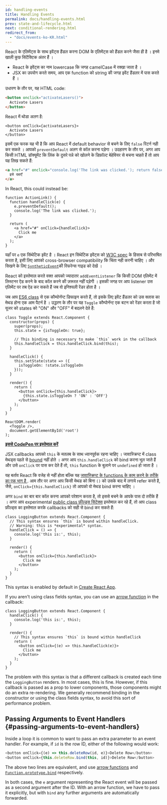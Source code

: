 ```yaml
---
id: handling-events
title: Handling Events
permalink: docs/handling-events.html
prev: state-and-lifecycle.html
next: conditional-rendering.html
redirect_from:
  - "docs/events-ko-KR.html"
---
```


React के एलिमेंट्स के साथ इवेंट्स हैंडल करना DOM के एलिमेंट्स को हैंडल करने जैसा ही है । इनमे खाली कुछ सिंटैक्टिक अंतर हैं ।

* React के इवेंट्स का नाम lowercase कि जगह camelCase में रक्खा जाता है ।
* JSX का उपयोग करते समय, आप एक function को string की जगह इवेंट हैंडलर में पास करते हैं ।

उधारण के तौर पर, यह HTML code:

```html
<button onclick="activateLasers()">
  Activate Lasers
</button>
```

React में थोडा अलग है:

```js{1}
<button onClick={activateLasers}>
  Activate Lasers
</button>
```

इसमें एक फरक यह भी है कि आप React में default behavior से बचने के लिए `false` रिटर्न नही कर सकते । आपको `preventDefault` अलग से कॉल करना पड़ेगा । उदहारण के तौर पर, अगर आप किसी HTML डॉक्यूमेंट कि लिंक के दुसरे पन्ने को खोलने के डिफ़ॉल्ट बेहेवियर से बचना चाहते हैं तो आप यह लिख सकते हैं:

```html
<a href="#" onclick="console.log('The link was clicked.'); return false">
  इसे दबाएँ
</a>
```

In React, this could instead be:

```js{2-5,8}
function ActionLink() {
  function handleClick(e) {
    e.preventDefault();
    console.log('The link was clicked.');
  }

  return (
    <a href="#" onClick={handleClick}>
      Click me
    </a>
  );
}
```

यहाँ पर `e` एक सिंथेटिक इवेंट है । React इन सिंथेटिक इवेंट्स को [W3C spec](https://www.w3.org/TR/DOM-Level-3-Events/) के हिसाब से परिभाषित करता है, इसी लिए आपको cross-browser compatibility कि चिंता नही करनी चाहिए । और सिखने के लिए [`SyntheticEvent`](/docs/events.html)की रिफरेन्स गाइड को देखें ।

React को इस्तेमाल करते वक्त आपको ज्यादातर `addEventListener` कि किसी DOM एलिमेंट में लिस्टनर ऐड करने के बाद कॉल करने की ज़रूरत नहीं पड़ेगी । इसकी जगह पर आप listener उस एलिमेंट पर तब ऐड कर सकते हैं जब वो इनिश्यली रेंडर होता है ।

जब आप [ES6 class](https://developer.mozilla.org/en/docs/Web/JavaScript/Reference/Classes) से एक कौम्पोनॅन्ट डिफाइन करते हैं, तो इसके लिए इवेंट हैंडलर को उस क्लास का मेथड होना एक आम पैटर्न है । उद्धरण के तौर पर यह `Toggle` कौम्पोनॅन्ट एक बटन को रेंडर करता है जो यूजर को states को "ON" और "OFF" में बदलने देते हैं:

```js{6,7,10-14,18}
class Toggle extends React.Component {
  constructor(props) {
    super(props);
    this.state = {isToggleOn: true};

    // This binding is necessary to make `this` work in the callback
    this.handleClick = this.handleClick.bind(this);
  }

  handleClick() {
    this.setState(state => ({
      isToggleOn: !state.isToggleOn
    }));
  }

  render() {
    return (
      <button onClick={this.handleClick}>
        {this.state.isToggleOn ? 'ON' : 'OFF'}
      </button>
    );
  }
}

ReactDOM.render(
  <Toggle />,
  document.getElementById('root')
);
```

[**इससे CodePen पर इस्तेमाल करें**](https://codepen.io/gaearon/pen/xEmzGg?editors=0010)

JSX callbacks आपको `this` के मतलब के साथ ध्यानपूर्वक रहना चाहिए । जावास्क्रिप्ट में class मेथड्स पहले से [bound](https://developer.mozilla.org/en/docs/Web/JavaScript/Reference/Global_objects/Function/bind) नहीं होते । अगर आप `this.handleClick` को bind करना भूल जाते हैं और उसे `onClick` पर पास कर देते हैं तो, `this` function के बुलाने पर `undefined` हो जाता है ।

यह बर्ताव React कि वजेह से नहीं होता बल्कि यह [जावास्क्रिप्ट के functions के काम करने के तरीके का एक भाग है ](https://www.smashingmagazine.com/2014/01/understanding-javascript-function-prototype-bind/). आम तौर पर अगर आप किसी मेथड को बिना `()` को उसके बाद में लगाये refer करते है, जैसे, `onClick={this.handleClick}` तो आपको वो मेथड bind करना चाहिए ।

अगर `bind` का बार बार कॉल करना आपको परेशान करता है, तो इससे बचने के आपके पास दो तरीके हैं । अगर आप experimental [public class फ़ील्ड्स सिंटेक्स](https://babeljs.io/docs/plugins/transform-class-properties/) इस्तेमाल कर रहे हैं, तो आप class फ़ील्ड्स का इस्तेमाल करके callbacks को सही से bind कर सकते हैं:

```js{2-6}
class LoggingButton extends React.Component {
  // This syntax ensures `this` is bound within handleClick.
  // Warning: this is *experimental* syntax.
  handleClick = () => {
    console.log('this is:', this);
  }

  render() {
    return (
      <button onClick={this.handleClick}>
        Click me
      </button>
    );
  }
}
```

This syntax is enabled by default in [Create React App](https://github.com/facebookincubator/create-react-app).

If you aren't using class fields syntax, you can use an [arrow function](https://developer.mozilla.org/en/docs/Web/JavaScript/Reference/Functions/Arrow_functions) in the callback:

```js{7-9}
class LoggingButton extends React.Component {
  handleClick() {
    console.log('this is:', this);
  }

  render() {
    // This syntax ensures `this` is bound within handleClick
    return (
      <button onClick={(e) => this.handleClick(e)}>
        Click me
      </button>
    );
  }
}
```

The problem with this syntax is that a different callback is created each time the `LoggingButton` renders. In most cases, this is fine. However, if this callback is passed as a prop to lower components, those components might do an extra re-rendering. We generally recommend binding in the constructor or using the class fields syntax, to avoid this sort of performance problem.

## Passing Arguments to Event Handlers {#passing-arguments-to-event-handlers}

Inside a loop it is common to want to pass an extra parameter to an event handler. For example, if `id` is the row ID, either of the following would work:

```js
<button onClick={(e) => this.deleteRow(id, e)}>Delete Row</button>
<button onClick={this.deleteRow.bind(this, id)}>Delete Row</button>
```

The above two lines are equivalent, and use [arrow functions](https://developer.mozilla.org/en-US/docs/Web/JavaScript/Reference/Functions/Arrow_functions) and [`Function.prototype.bind`](https://developer.mozilla.org/en-US/docs/Web/JavaScript/Reference/Global_objects/Function/bind) respectively.

In both cases, the `e` argument representing the React event will be passed as a second argument after the ID. With an arrow function, we have to pass it explicitly, but with `bind` any further arguments are automatically forwarded.
